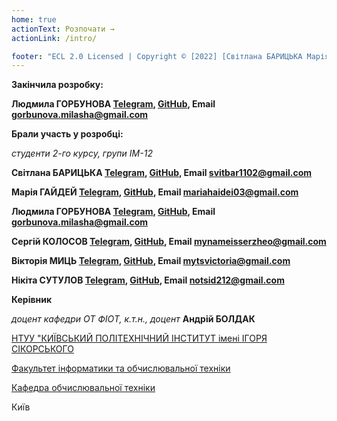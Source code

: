 ```yaml
---
home: true
actionText: Розпочати →
actionLink: /intro/

footer: "ECL 2.0 Licensed | Copyright © [2022] [Світлана БАРИЦЬКА Марія Гайдей Людмила ГОРБУНОВА Сергій КОЛОСОВ Вікторія МИЦЬ Нікіта СУТУЛОВ]"
---
```


**Закінчила розробку:**  

<span padding-right:5em></span> **Людмила ГОРБУНОВА [Telegram](https://t.me/neliudochka), [GitHub](https://github.com/neliudochka), Email gorbunova.milasha@gmail.com**

**Брали участь у розробці:** 

*студенти 2-го курсу, групи ІМ-12*

<span padding-right:5em></span> **Світлана БАРИЦЬКА [Telegram](https://t.me/sbarytska), [GitHub](https://github.com/svitbar), Email svitbar1102@gmail.com**

<span padding-right:5em></span> **Марія ГАЙДЕЙ [Telegram](https://t.me/Hisoka_panic), [GitHub](https://github.com/jinworldwildhandsome), Email mariahaidei03@gmail.com**

<span padding-right:5em></span> **Людмила ГОРБУНОВА [Telegram](https://t.me/neliudochka), [GitHub](https://github.com/neliudochka), Email gorbunova.milasha@gmail.com**

<span padding-right:5em></span> **Сергій КОЛОСОВ [Telegram](https://t.me/MrSampy), [GitHub](https://github.com/MrSampy), Email mynameisserzheo@gmail.com**

<span padding-right:5em></span> **Вікторія МИЦЬ [Telegram](https://t.me/vimyts), [GitHub](https://github.com/MytsV), Email mytsvictoria@gmail.com**

<span padding-right:5em></span> **Нікіта СУТУЛОВ [Telegram](https://t.me/Nikita_Sutulov), [GitHub](https://github.com/NikitaSutulov), Email notsid212@gmail.com**


**Керівник**

*доцент кафедри ОТ ФІОТ, к.т.н., доцент*<span padding-right:5em></span> **Андрій БОЛДАК** 

[НТУУ "КИЇВСЬКИЙ ПОЛІТЕХНІЧНИЙ ІНСТИТУТ імені ІГОРЯ СІКОРСЬКОГО](https://kpi.ua/)

[Факультет інформатики та обчислювальної техніки](https://fiot.kpi.ua/)

[Кафедра обчислювальної техніки](https://comsys.kpi.ua/)

Київ
